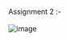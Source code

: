 Assignment 2 :- <br/> <br/>
![image](https://github.com/Sonia-saini/logo-building/assets/105914181/229d4995-6b1a-47dc-b56d-ad4956cbb504)

